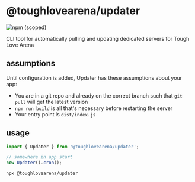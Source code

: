 # @toughlovearena/updater

![npm (scoped)](https://img.shields.io/npm/v/@toughlovearena/updater)

CLI tool for automatically pulling and updating dedicated servers for Tough Love Arena

## assumptions

Until configuration is added, Updater has these assumptions about your app:

- You are in a git repo and already on the correct branch such that `git pull` will get the latest version
- `npm run build` is all that's necessary before restarting the server
- Your entry point is `dist/index.js`

## usage

```js
import { Updater } from '@toughlovearena/updater';

// somewhere in app start
new Updater().cron();
```

```bash
npx @toughlovearena/updater
```
